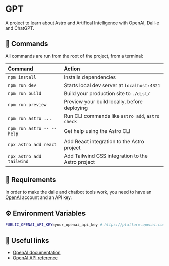 # GPT

 A project to learn about Astro and Artifical Intelligence with OpenAI, Dall-e and ChatGPT.

## 🧞 Commands

All commands are run from the root of the project, from a terminal:

| Command                   | Action                                            |
| :------------------------ | :------------------------------------------------ |
| `npm install`             | Installs dependencies                             |
| `npm run dev`             | Starts local dev server at `localhost:4321`       |
| `npm run build`           | Build your production site to `./dist/`           |
| `npm run preview`         | Preview your build locally, before deploying      |
| `npm run astro ...`       | Run CLI commands like `astro add`, `astro check`  |
| `npm run astro -- --help` | Get help using the Astro CLI                      |
| `npx astro add react`     | Add React integration to the Astro project        |
| `npx astro add tailwind`  | Add Tailwind CSS integration to the Astro project |

## 🚩 Requirements

In order to make the dalle and chatbot tools work, you need to have an [OpenAI](https://platform.openai.com/) account and an API key.

## ⚙️ Environment Variables

```bash
PUBLIC_OPENAI_API_KEY=your_openai_api_key # https://platform.openai.com/api-keys
```

## 🔗 Useful links

- [OpenAI documentation](https://platform.openai.com/docs/overview)
- [OpenAI API reference](https://platform.openai.com/docs/api-reference/introduction)
